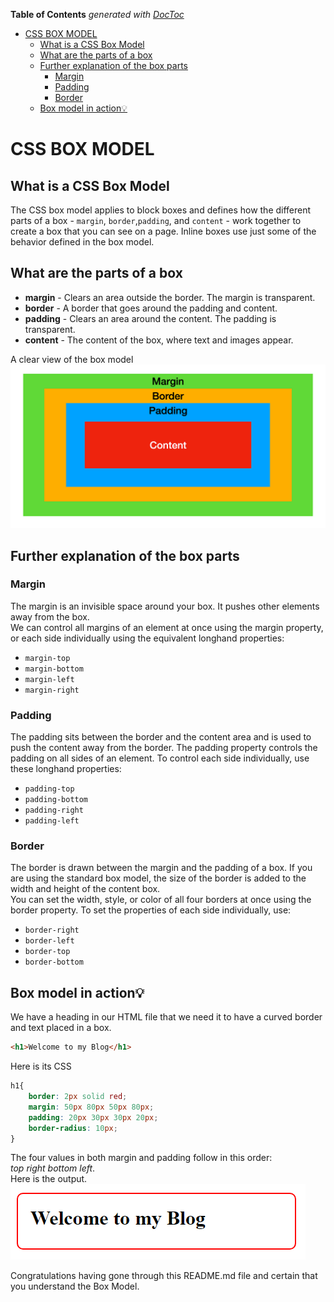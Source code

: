 <!-- START doctoc generated TOC please keep comment here to allow auto update -->
<!-- DON'T EDIT THIS SECTION, INSTEAD RE-RUN doctoc TO UPDATE -->
**Table of Contents**  *generated with [DocToc](https://github.com/thlorenz/doctoc)*

- [CSS BOX MODEL](#css-box-model)
  - [What is a CSS Box Model](#what-is-a-css-box-model)
  - [What are the parts of a box](#what-are-the-parts-of-a-box)
  - [Further explanation of the box parts](#further-explanation-of-the-box-parts)
    - [Margin](#margin)
    - [Padding](#padding)
    - [Border](#border)
  - [Box model in action💡](#box-model-in-action)

<!-- END doctoc generated TOC please keep comment here to allow auto update -->

# CSS BOX MODEL
## What is a CSS Box Model
The CSS box model  applies to block boxes and defines how the different parts of a box - ```margin```, ```border```,```padding```, and ```content``` - work together to create a box that you can see on a page. Inline boxes use just some of the behavior defined in the box model.

## What are the parts of a box
- **margin** - Clears an area outside the border. The margin is transparent.
- **border** - A border that goes around the padding and content.
- **padding** - Clears an area around the content. The padding is transparent.
- **content** - The content of the box, where text and images appear.

A clear view of the box model  
![Box Model Picture](assets\box-model.png)  
## Further explanation of the box parts
### Margin
The margin is an invisible space around your box. It pushes other elements away from the box.  
We can control all margins of an element at once using the margin property, or each side individually using the equivalent longhand properties:
- ```margin-top```
- ```margin-bottom```
- ```margin-left```
- ```margin-right```

### Padding
The padding sits between the border and the content area and is used to push the content away from the border.
The padding property controls the padding on all sides of an element. To control each side individually, use these longhand properties:
- ```padding-top```
- ```padding-bottom```
- ```padding-right```
- ```padding-left```

### Border
The border is drawn between the margin and the padding of a box. If you are using the standard box model, the size of the border is added to the width and height of the content box.  
You can set the width, style, or color of all four borders at once using the border property.
To set the properties of each side individually, use:
- ```border-right```
- ```border-left```
- ```border-top```
- ```border-bottom```

## Box model in action💡
We have a heading in our HTML file that we need it to have a curved border and text placed in a box.
```html
<h1>Welcome to my Blog</h1>
```
Here is its CSS
```css
h1{
    border: 2px solid red;
    margin: 50px 80px 50px 80px;
    padding: 20px 30px 30px 20px;
    border-radius: 10px;
}
```

The four values in both margin and padding follow in this order:  
_top_ _right_ _bottom_ _left_.  
Here is the output.
![CSS applied on a heading](assets\heading.png)

Congratulations having gone through this README.md file and certain that you understand the Box Model.